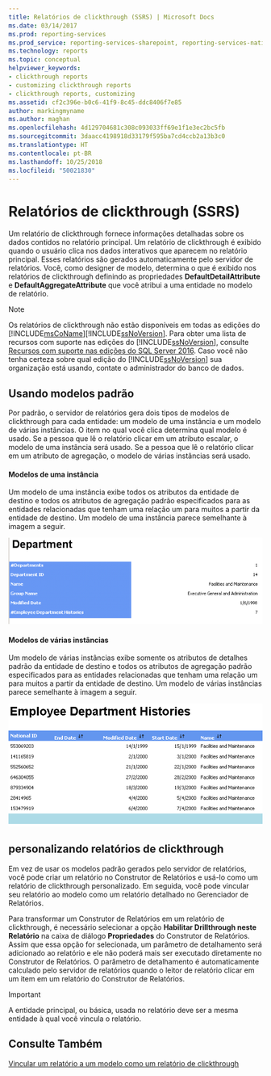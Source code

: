 ```yaml
---
title: Relatórios de clickthrough (SSRS) | Microsoft Docs
ms.date: 03/14/2017
ms.prod: reporting-services
ms.prod_service: reporting-services-sharepoint, reporting-services-native
ms.technology: reports
ms.topic: conceptual
helpviewer_keywords:
- clickthrough reports
- customizing clickthrough reports
- clickthrough reports, customizing
ms.assetid: cf2c396e-b0c6-41f9-8c45-ddc8406f7e85
author: markingmyname
ms.author: maghan
ms.openlocfilehash: 4d129704681c308c093033ff69e1f1e3ec2bc5fb
ms.sourcegitcommit: 3daacc4198918d33179f595ba7cd4ccb2a13b3c0
ms.translationtype: HT
ms.contentlocale: pt-BR
ms.lasthandoff: 10/25/2018
ms.locfileid: "50021830"
---
```

# <a name="clickthrough-reports-ssrs"></a>Relatórios de clickthrough (SSRS)
  Um relatório de clickthrough fornece informações detalhadas sobre os dados contidos no relatório principal. Um relatório de clickthrough é exibido quando o usuário clica nos dados interativos que aparecem no relatório principal. Esses relatórios são gerados automaticamente pelo servidor de relatórios. Você, como designer de modelo, determina o que é exibido nos relatórios de clickthrough definindo as propriedades **DefaultDetailAttribute** e **DefaultAggregateAttribute** que você atribui a uma entidade no modelo de relatório.  
  
> [!NOTE]  
>  Os relatórios de clickthrough não estão disponíveis em todas as edições do [!INCLUDE[msCoName](../../includes/msconame-md.md)][!INCLUDE[ssNoVersion](../../includes/ssnoversion-md.md)]. Para obter uma lista de recursos com suporte nas edições do [!INCLUDE[ssNoVersion](../../includes/ssnoversion-md.md)], consulte [Recursos com suporte nas edições do SQL Server 2016](~/sql-server/editions-and-supported-features-for-sql-server-2016.md). Caso você não tenha certeza sobre qual edição do [!INCLUDE[ssNoVersion](../../includes/ssnoversion-md.md)] sua organização está usando, contate o administrador do banco de dados.  
  
## <a name="using-default-templates"></a>Usando modelos padrão  
 Por padrão, o servidor de relatórios gera dois tipos de modelos de clickthrough para cada entidade: um modelo de uma instância e um modelo de várias instâncias. O item no qual você clica determina qual modelo é usado. Se a pessoa que lê o relatório clicar em um atributo escalar, o modelo de uma instância será usado. Se a pessoa que lê o relatório clicar em um atributo de agregação, o modelo de várias instâncias será usado.  
  
#### <a name="single-instance-templates"></a>Modelos de uma instância  
 Um modelo de uma instância exibe todos os atributos da entidade de destino e todos os atributos de agregação padrão especificados para as entidades relacionadas que tenham uma relação um para muitos a partir da entidade de destino. Um modelo de uma instância parece semelhante à imagem a seguir.  
  
 ![Um relatório de clickthrough muitos-para-um.](../../reporting-services/reports/media/manytooneclickthrough.gif "Um relatório de clickthrough muitos-para-um.")  
  
#### <a name="multiple-instance-templates"></a>Modelos de várias instâncias  
 Um modelo de várias instâncias exibe somente os atributos de detalhes padrão da entidade de destino e todos os atributos de agregação padrão especificados para as entidades relacionadas que tenham uma relação um para muitos a partir da entidade de destino. Um modelo de várias instâncias parece semelhante à imagem a seguir.  
  
 ![Um relatório de clickthrough muitos-para-um.](../../reporting-services/reports/media/onetomanyclickthrough.gif "Um relatório de clickthrough muitos-para-um.")  
  
## <a name="customizing-clickthrough-reports"></a>personalizando relatórios de clickthrough  
 Em vez de usar os modelos padrão gerados pelo servidor de relatórios, você pode criar um relatório no Construtor de Relatórios e usá-lo como um relatório de clickthrough personalizado. Em seguida, você pode vincular seu relatório ao modelo como um relatório detalhado no Gerenciador de Relatórios.  
  
 Para transformar um Construtor de Relatórios em um relatório de clickthrough, é necessário selecionar a opção **Habilitar Drillthrough neste Relatório** na caixa de diálogo **Propriedades** do Construtor de Relatórios. Assim que essa opção for selecionada, um parâmetro de detalhamento será adicionado ao relatório e ele não poderá mais ser executado diretamente no Construtor de Relatórios. O parâmetro de detalhamento é automaticamente calculado pelo servidor de relatórios quando o leitor de relatório clicar em um item em um relatório do Construtor de Relatórios.  
  
> [!IMPORTANT]  
>  A entidade principal, ou básica, usada no relatório deve ser a mesma entidade à qual você vincula o relatório.  
  
## <a name="see-also"></a>Consulte Também  
 [Vincular um relatório a um modelo como um relatório de clickthrough](https://msdn.microsoft.com/library/3af42de3-67ef-41c2-bc8a-7045baec6f63)  
  
  

